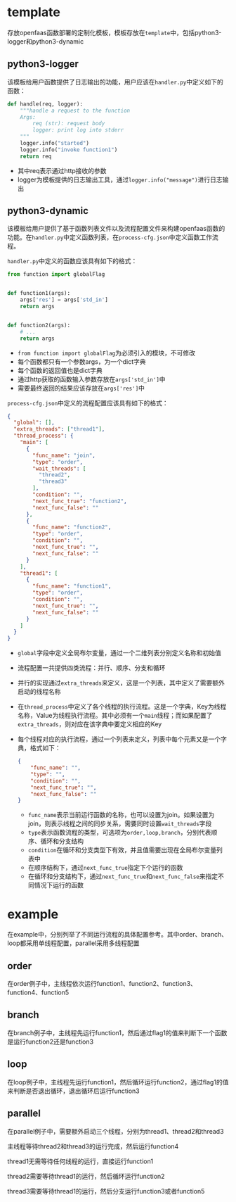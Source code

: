 # template

存放openfaas函数部署的定制化模板，模板存放在`template`中，包括python3-logger和python3-dynamic

## python3-logger

该模板给用户函数提供了日志输出的功能，用户应该在`handler.py`中定义如下的函数：

```python
def handle(req, logger):
    """handle a request to the function
    Args:
        req (str): request body
        logger: print log into stderr
    """
    logger.info("started")
    logger.info("invoke function1")
    return req
```

- 其中req表示通过http接收的参数
- logger为模板提供的日志输出工具，通过`logger.info("message")`进行日志输出

## python3-dynamic

该模板给用户提供了基于函数列表文件以及流程配置文件来构建openfaas函数的功能。在`handler.py`中定义函数列表，在`process-cfg.json`中定义函数工作流程。

`handler.py`中定义的函数应该具有如下的格式：

```python
from function import globalFlag


def function1(args):
    args['res'] = args['std_in']
    return args


def function2(args):
    # ...
    return args


```

- `from function import globalFlag`为必须引入的模块，不可修改
- 每个函数都只有一个参数args，为一个dict字典
- 每个函数的返回值也是dict字典
- 通过http获取的函数输入参数存放在`args['std_in']`中
- 需要最终返回的结果应该存放在`args['res']`中

`process-cfg.json`中定义的流程配置应该具有如下的格式：

```json
{
  "global": [],
  "extra_threads": ["thread1"],
  "thread_process": {
    "main": [
      {
        "func_name": "join",
        "type": "order",
        "wait_threads": [
          "thread2",
          "thread3"
        ],
        "condition": "",
        "next_func_true": "function2",
        "next_func_false": ""
      },
      {
        "func_name": "function2",
        "type": "order",
        "condition": "",
        "next_func_true": "",
        "next_func_false": ""
      }
    ],
    "thread1": [
      {
        "func_name": "function1",
        "type": "order",
        "condition": "",
        "next_func_true": "",
        "next_func_false": ""
      }
    ]
  }
}
```

- `global`字段中定义全局布尔变量，通过一个二维列表分别定义名称和初始值

- 流程配置一共提供四类流程：并行、顺序、分支和循环

- 并行的实现通过`extra_threads`来定义，这是一个列表，其中定义了需要额外启动的线程名称

- 在`thread_process`中定义了各个线程的执行流程。这是一个字典，Key为线程名称，Value为线程执行流程。其中必须有一个`main`线程；而如果配置了`extra_threads`，则对应在该字典中要定义相应的Key

- 每个线程对应的执行流程，通过一个列表来定义，列表中每个元素又是一个字典，格式如下：

  ```json
  {
      "func_name": "",
      "type": "",
      "condition": "",
      "next_func_true": "",
      "next_func_false": ""
  }
  ```

  - `func_name`表示当前运行函数的名称，也可以设置为join。如果设置为join，则表示线程之间的同步关系，需要同时设置`wait_threads`字段
  - `type`表示函数流程的类型，可选项为`order,loop,branch`，分别代表顺序、循环和分支结构
  - `condition`在循环和分支类型下有效，并且值需要出现在全局布尔变量列表中
  - 在顺序结构下，通过`next_func_true`指定下个运行的函数
  - 在循环和分支结构下，通过`next_func_true`和`next_func_false`来指定不同情况下运行的函数

# example

在example中，分别列举了不同运行流程的具体配置参考。其中order、branch、loop都采用单线程配置，parallel采用多线程配置

## order

在order例子中，主线程依次运行function1、function2、function3、function4、function5

## branch

在branch例子中，主线程先运行function1，然后通过flag1的值来判断下一个函数是运行function2还是function3

## loop

在loop例子中，主线程先运行function1，然后循环运行function2，通过flag1的值来判断是否退出循环，退出循环后运行function3

## parallel

在parallel例子中，需要额外启动三个线程，分别为thread1、thread2和thread3

主线程等待thread2和thread3的运行完成，然后运行function4

thread1无需等待任何线程的运行，直接运行function1

thread2需要等待thread1的运行，然后循环运行function2

thread3需要等待thread1的运行，然后分支运行function3或者function5
